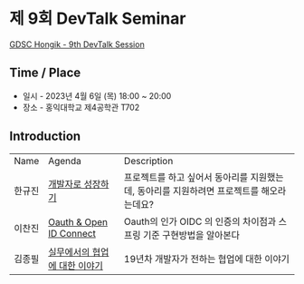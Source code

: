 # 제 9회 DevTalk Seminar

[GDSC Hongik - 9th DevTalk Session]()

## Time / Place

- 일시 - 2023년 4월 6일 (목) 18:00 ~ 20:00
- 장소 - 홍익대학교 제4공학관 T702

## Introduction

<table>
    <tr>
        <td>Name</td>
        <td>Agenda</td>
        <td>Description</td>
    </tr>
    <tr>
        <td>한규진</td>
        <td><a href="">개발자로 성장하기</td>
        <td>프로젝트를 하고 싶어서 동아리를 지원했는데, 동아리를 지원하려면 프로젝트를 해오라는데요?</td>
    </tr>
    <tr>
        <td>이찬진</td>
        <td><a href="">Oauth & Open ID Connect</td>
        <td>Oauth의 인가 OIDC 의 인증의 차이점과 스프링 기준 구현방법을 알아본다</td>
    </tr>
    <tr>
        <td>김종필</td>
        <td><a href="">실무에서의 협업에 대한 이야기</td>
        <td>19년차 개발자가 전하는 협업에 대한 이야기</td>
    </tr>
</table>
